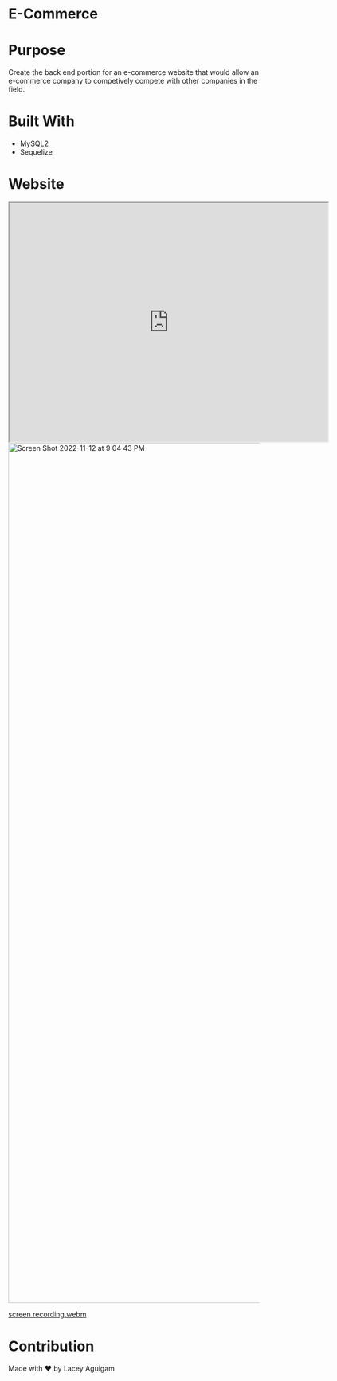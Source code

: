 # E-Commerce

# Purpose

Create the back end portion for an e-commerce website that would allow an e-commerce company to competively compete with other companies in the field. 

# Built With

- MySQL2
- Sequelize

# Website

<iframe src="https://user-images.githubusercontent.com/105749016/201507440-fcc2af54-ba3d-4170-8229-2aa223a841fe.webm" width="640" height="480"></iframe>



<img width="1728" alt="Screen Shot 2022-11-12 at 9 04 43 PM" src="https://user-images.githubusercontent.com/105749016/201507437-818fa024-122f-40f8-9ed8-98cf293f8df2.png">



[screen recording.webm](https://user-images.githubusercontent.com/105749016/201507440-fcc2af54-ba3d-4170-8229-2aa223a841fe.webm)


# Contribution 

Made with ❤️ by Lacey Aguigam
